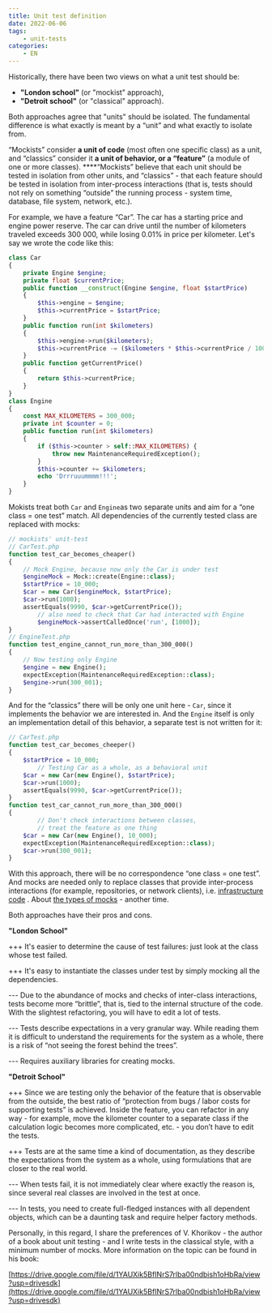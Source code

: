 ```yaml
---
title: Unit test definition
date: 2022-06-06
tags:
    - unit-tests
categories:
    - EN
---
```


Historically, there have been two views on what a unit test should be:

- **"London school"** (or "mockist" approach),
- **"Detroit school"** (or "classical" approach).

<!-- more -->

Both approaches agree that "units" should be isolated. The fundamental difference is what exactly is meant by a “unit” and what exactly to isolate from.

“Mockists” consider **a unit of code** (most often one specific class) as a unit, and “classics” consider it **a unit of behavior, or a “feature”** (a module of one or more classes).  ****“Mockists” believe that each unit should be tested in isolation from other units, and “classics” - that each feature should be tested in isolation from inter-process interactions (that is, tests should not rely on something “outside” the running process - system time, database, file system, network, etc.).

For example, we have a feature “Car”. The car has a starting price and engine power reserve. The car can drive until the number of kilometers traveled exceeds 300 000, while losing 0.01% in price per kilometer. Let's say we wrote the code like this:

```php
class Car
{
    private Engine $engine;
    private float $currentPrice;
    public function __construct(Engine $engine, float $startPrice)
    {
        $this->engine = $engine;
        $this->currentPrice = $startPrice;
    }
    public function run(int $kilometers)
    {
        $this->engine->run($kilometers);
        $this->currentPrice -= ($kilometers * $this->currentPrice / 10000);
    }
    public function getCurrentPrice()
    {
        return $this->currentPrice;
    }
}
class Engine
{
    const MAX_KILOMETERS = 300_000;
    private int $counter = 0;
    public function run(int $kilometers)
    {
        if ($this->counter > self::MAX_KILOMETERS) {
            throw new MaintenanceRequiredException();
        }
        $this->counter += $kilometers;
        echo 'Drrruuummmm!!!';
    }
}
```

Mokists treat both `Car` and `Engine`as two separate units and aim for a “one class = one test” match. All dependencies of the currently tested class are replaced with mocks:

```php
// mockists' unit-test
// CarTest.php
function test_car_becomes_cheaper()
{
    // Mock Engine, because now only the Car is under test
    $engineMock = Mock::create(Engine::class);
    $startPrice = 10_000;
    $car = new Car($engineMock, $startPrice);
    $car->run(1000);
    assertEquals(9990, $car->getCurrentPrice());
        // also need to check that Car had interacted with Engine
        $engineMock->assertCalledOnce('run', [1000]);
}
// EngineTest.php
function test_engine_cannot_run_more_than_300_000()
{
    // Now testing only Engine
    $engine = new Engine();
    expectException(MaintenanceRequiredException::class);
    $engine->run(300_001);
}
```

And for the “classics” there will be only one unit here - `Car`, since it implements the behavior we are interested in. And the `Engine` itself is only an implementation detail of this behavior, a separate test is not written for it:

```php
// CarTest.php
function test_car_becomes_cheeper()
{
    $startPrice = 10_000;
        // Testing Car as a whole, as a behavioral unit
    $car = new Car(new Engine(), $startPrice);
    $car->run(1000);
    assertEquals(9990, $car->getCurrentPrice());
}
function test_car_cannot_run_more_than_300_000()
{
        // Don't check interactions between classes,
        // treat the feature as one thing
    $car = new Car(new Engine(), 10_000);
    expectException(MaintenanceRequiredException::class);
    $car->run(300_001);
}
```

With this approach, there will be no correspondence “one class = one test”. And mocks are needed only to replace classes that provide inter-process interactions (for example, repositories, or network clients), i.e. [infrastructure code](https://www.notion.so/f679b40f4fe846439679865e6dc35dac?pvs=21) . About [the types of mocks](https://www.notion.so/11466bd83e20420b8bbb1906927cb014?pvs=21) - another time.

Both approaches have their pros and cons.

**"London School"**

+++ It's easier to determine the cause of test failures: just look at the class whose test failed.

+++ It's easy to instantiate the classes under test by simply mocking all the dependencies.

--- Due to the abundance of mocks and checks of inter-class interactions, tests become more “brittle”, that is, tied to 
the internal structure of the code. With the slightest refactoring, you will have to edit a lot of tests.

--- Tests describe expectations in a very granular way. While reading them it is difficult to understand the 
requirements for the system as a whole, there is a risk of “not seeing the forest behind the trees”.

--- Requires auxiliary libraries for creating mocks.

**"Detroit School"**

+++ Since we are testing only the behavior of the feature that is observable from the outside, the best ratio of “protection from bugs / labor costs for supporting tests” is achieved. Inside the feature, you can refactor in any way - for example, move the kilometer counter to a separate class if the calculation logic becomes more complicated, etc. - you don’t have to edit the tests.

+++ Tests are at the same time a kind of documentation, as they describe the expectations from the system as a whole, using formulations that are closer to the real world.

--- When tests fail, it is not immediately clear where exactly the reason is, since several real classes are involved 
in the test at once.

--- In tests, you need to create full-fledged instances with all dependent objects, which can be a daunting task and 
  require helper factory methods.

Personally, in this regard, I share the preferences of V. Khorikov - the author of a book about unit testing - and I write tests in the classical style, with a minimum number of mocks. More information on the topic can be found in his book:

[https://drive.google.com/file/d/1YAUXik5BfINrS7rlba00ndbish1oHbRa/view?usp=drivesdk](https://drive.google.com/file/d/1YAUXik5BfINrS7rlba00ndbish1oHbRa/view?usp=drivesdk)
